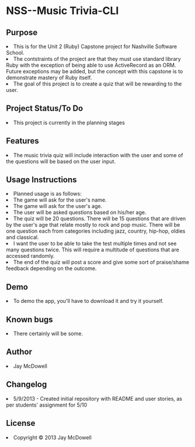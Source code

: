 <h1>NSS--Music Trivia-CLI</h1>

<h2>Purpose</h2>

<li>This is for the Unit 2 (Ruby) Capstone project for Nashville Software School.</li>

<li>The contstraints of the project are that they must use standard library Ruby with the exception of being able to use ActiveRecord as an ORM. Future exceptions may be added, but the concept with this capstone is to demonstrate mastery of Ruby itself.</li>

<li>The goal of this project is to create a quiz that will be rewarding to the user.</li>

<h2>Project Status/To Do</h2>

<li>This project is currently in the planning stages</li>

<h2>Features</h2>

<li>The music trivia quiz will include interaction with the user and some of the questions will be based on the user input.</li>

<h2>Usage Instructions</h2>

<li>Planned usage is as follows:</li>

<li>The game will ask for the user's name.</li>

<li>The game will ask for the user's age.</li>

<li>The user will be asked questions based on his/her age.</li>

<li>The quiz will be 20 questions.  There will be 15 questions that are driven by the user's age that relate mostly to rock and pop music.  There will be one question each from categories including jazz, country, hip-hop, oldies and classical.</li>

<li>I want the user to be able to take the test multiple times and not see many questions twice.  This will require a multitude of questions that are accessed randomly.</li>

<li>The end of the quiz will post a score and give some sort of praise/shame feedback depending on the outcome.</li>

<h2>Demo</h2>

<li>To demo the app, you'll have to download it and try it yourself.</li>

<h2>Known bugs</h2>

<li>There certainly will be some.</li>

<h2>Author</h2>

<li>Jay McDowell</li>

<h2>Changelog</h2>

<li>5/9/2013 - Created initial repository with README and user stories, as per students' assignment for 5/10</li>

<h2>License</h2>

<li>Copyright © 2013 Jay McDowell</li>